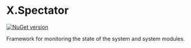 # X.Spectator
[![NuGet version](https://badge.fury.io/nu/X.Spectator.svg)](https://badge.fury.io/nu/X.Spectator)

Framework for monitoring the state of the system and system modules.
